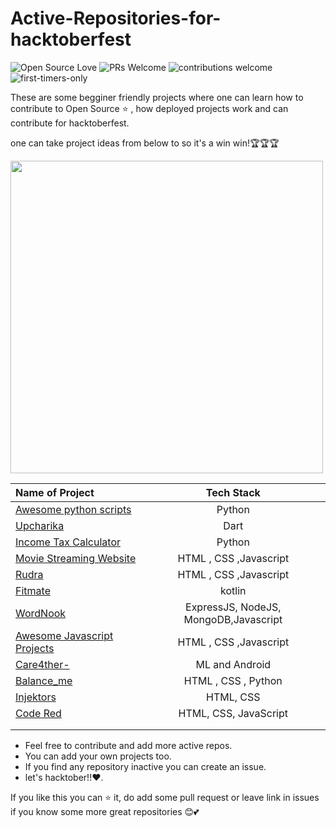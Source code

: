 # Active-Repositories-for-hacktoberfest


![Open Source Love](https://badges.frapsoft.com/os/v1/open-source.svg?v=102)
![PRs Welcome](https://img.shields.io/badge/PRs-Welcome-brightgreen.svg?style=flat&logo=github)
![contributions welcome](https://img.shields.io/static/v1.svg?label=Contributions&message=Welcome&color=brightgreen&style=flat&logo=github)&nbsp;
![first-timers-only](https://img.shields.io/badge/first--timers--only-friendly-blue.svg?style=flat)




 
These are some begginer friendly projects where one can learn how to contribute to Open Source ⭐ , how deployed projects work and can contribute for hacktoberfest.

one can take project ideas from below to so it's a win win!🏆🏆🏆



<img align="center" height="500" width= "500" src="https://user-images.githubusercontent.com/73706697/135315829-9128ebbb-5f87-489d-a63e-bc6a98d6331f.gif" />


| Name of Project |  Tech Stack     |
| :---        |    :----:   | 
|[Awesome python scripts](https://github.com/prathimacode-hub/Awesome_Python_Scripts)      | Python  |
|[Upcharika](https://github.com/smaranjitghose/Upcharika)  | Dart  |
|[Income Tax Calculator](https://github.com/QAZIMAAZARSHAD/Income-Tax-Calculator) | Python |
|[Movie Streaming Website](https://github.com/QAZIMAAZARSHAD/Movie-Streaming-Website) | HTML , CSS ,Javascript|
|[Rudra](https://github.com/Harshal0902/Rudra) | HTML , CSS ,Javascript|
|[Fitmate](https://github.com/Code-Sauce-Official/FitMate)| kotlin|
|[WordNook](https://github.com/ALPHAVIO/WordNook)| ExpressJS, NodeJS, MongoDB,Javascript |
|[Awesome Javascript Projects](https://github.com/Vishal-raj-1/Awesome-JavaScript-Projects)| HTML , CSS ,Javascript |
|[Care4ther-](https://github.com/unnati914/Care4ther-)| ML and Android  |
|[Balance_me](https://github.com/yashikajotwani12/Balanced_Me)|HTML , CSS , Python  |
|[Injektors](https://github.com/CodXCrypt/Injektors) | HTML, CSS|
|[Code Red](https://github.com/aashimawadhwa/Code-Red)| HTML, CSS, JavaScript |
|[]()|  |
|[]()|  |

- Feel free to contribute and add more active repos.
- You can add your own projects too.
- If you find any repository inactive you can create an issue.
- let's hacktober!!❤️.

If you like this you can ⭐ it, do add some pull request or leave link in issues if you know some more great repositories 😊💕 



